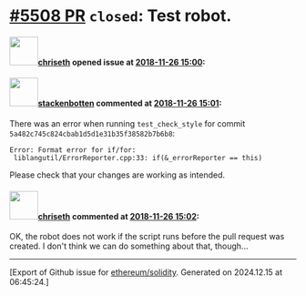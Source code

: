 # [\#5508 PR](https://github.com/ethereum/solidity/pull/5508) `closed`: Test robot.

#### <img src="https://avatars.githubusercontent.com/u/9073706?v=4" width="50">[chriseth](https://github.com/chriseth) opened issue at [2018-11-26 15:00](https://github.com/ethereum/solidity/pull/5508):



#### <img src="https://avatars.githubusercontent.com/u/44874361?v=4" width="50">[stackenbotten](https://github.com/stackenbotten) commented at [2018-11-26 15:01](https://github.com/ethereum/solidity/pull/5508#issuecomment-441669327):

There was an error when running `test_check_style` for commit `5a482c745c824cbab1d5d1e31b35f38582b7b6b8`:
```
Error: Format error for if/for:
 liblangutil/ErrorReporter.cpp:33: if(&_errorReporter == this)

```
Please check that your changes are working as intended.

#### <img src="https://avatars.githubusercontent.com/u/9073706?v=4" width="50">[chriseth](https://github.com/chriseth) commented at [2018-11-26 15:02](https://github.com/ethereum/solidity/pull/5508#issuecomment-441669540):

OK, the robot does not work if the script runs before the pull request was created. I don't think we can do something about that, though...


-------------------------------------------------------------------------------



[Export of Github issue for [ethereum/solidity](https://github.com/ethereum/solidity). Generated on 2024.12.15 at 06:45:24.]
